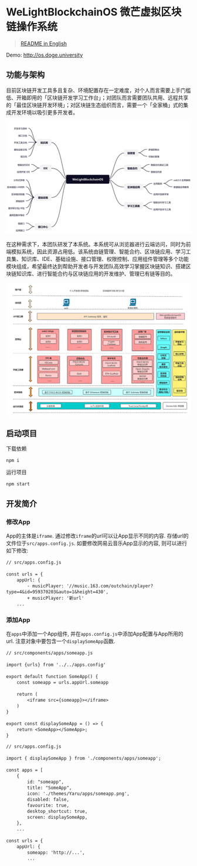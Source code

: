 # WeLightBlockchainOS 微芒虚拟区块链操作系统

> [README in English](./README.md)

Demo: http://os.doge.university

## 功能与架构

目前区块链开发工具多且复杂、环境配置存在一定难度，对个人而言需要上手门槛低、开箱即用的「区块链开发学习工作台」；对团队而言需要团队共用、远程共享的「最佳区块链开发环境」；对区块链生态组织而言，需要一个「全家桶」式的集成开发环境以吸引更多开发者。

![features](./docs/img/features-zh.png)

在这种需求下，本团队研发了本系统。本系统可从浏览器进行云端访问，同时为前端模拟系统，因此资源占用低。该系统由链管理、智能合约、区块链应用、学习工具集、知识库、IDE、基础设施、接口管理、权限控制、应用组件管理等多个功能模块组成，希望最终达到帮助开发者与开发团队高效学习掌握区块链知识、搭建区块链知识库、进行智能合约与区块链应用的开发维护、管理已有链等目的。

![architect](./docs/img/architect-zh.png)

## 启动项目

下载依赖

```
npm i
```

运行项目

```
npm start
```

## 开发简介

### 修改App

App的主体是`iframe`. 通过修改`iframe`的url可以让App显示不同的内容. 存储url的文件位于`src/apps.config.js`. 如要修改网易云音乐App显示的内容, 则可以进行如下修改:

```
// src/apps.config.js

const urls = {
    appUrl: {
        - musicPlayer: '//music.163.com/outchain/player?type=4&id=959370203&auto=1&height=430',
        + musicPlayer: '新url'
    ...
```


### 添加App

在`apps`中添加一个App组件, 并在`apps.config.js`中添加App配置与App所用的url. 注意对象中要包含一个`displaySomeApp`函数.

```
// src/components/apps/someapp.js

import {urls} from '../../apps.config'

export default function SomeApp() {
    const someapp = urls.appUrl.someapp

    return (
        <iframe src={someapp}></iframe>
    )
}

export const displaySomeApp = () => {
    return <SomeApp></SomeApp>;
}
```

```
// src/apps.config.js

import { displaySomeApp } from './components/apps/someapp';

const apps = [
    {
        id: "someapp",
        title: "SomeApp",
        icon: './themes/Yaru/apps/someapp.png',
        disabled: false,
        favourite: true,
        desktop_shortcut: true,
        screen: displaySomeApp,
    },
    ...

const urls = {
    appUrl: {
        someapp: 'http://...',
        ...
```
